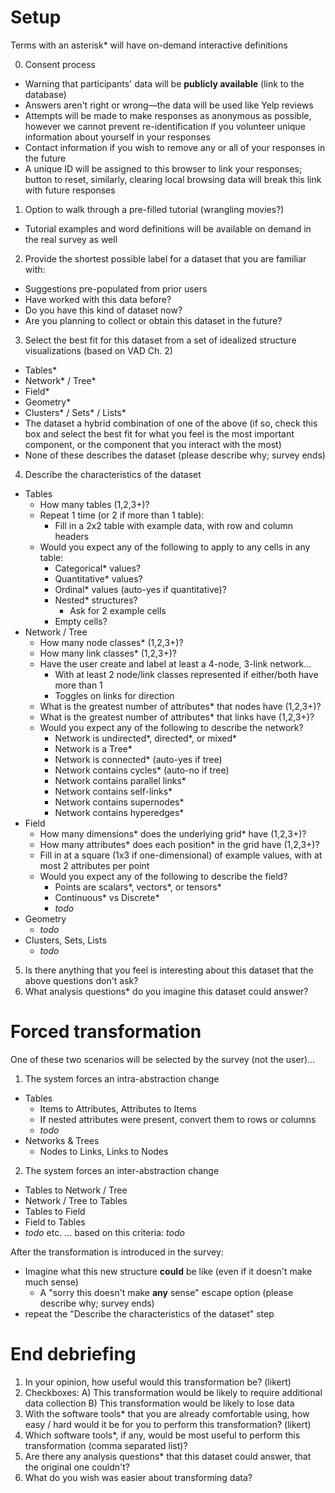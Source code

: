 # Setup
Terms with an asterisk* will have on-demand interactive definitions

0. Consent process
  - Warning that participants' data will be **publicly available** (link to the database)
  - Answers aren't right or wrong—the data will be used like Yelp reviews
  - Attempts will be made to make responses as anonymous as possible, however we cannot prevent re-identification if you volunteer unique information about yourself in your responses
  - Contact information if you wish to remove any or all of your responses in the future
  - A unique ID will be assigned to this browser to link your responses; button to reset, similarly, clearing local browsing data will break this link with future responses
1. Option to walk through a pre-filled tutorial (wrangling movies?)
  - Tutorial examples and word definitions will be available on demand in the real survey as well
2. Provide the shortest possible label for a dataset that you are familiar with:
  - Suggestions pre-populated from prior users
  - Have worked with this data before?
  - Do you have this kind of dataset now?
  - Are you planning to collect or obtain this dataset in the future?
3. Select the best fit for this dataset from a set of idealized structure visualizations (based on VAD Ch. 2)
  - Tables*
  - Network* / Tree*
  - Field*
  - Geometry*
  - Clusters* / Sets* / Lists*
  - The dataset a hybrid combination of one of the above (if so, check this box and select the best fit for what you feel is the most important component, or the component that you interact with the most)
  - None of these describes the dataset (please describe why; survey ends)
4. Describe the characteristics of the dataset
  - Tables
    - How many tables (1,2,3+)?
    - Repeat 1 time (or 2 if more than 1 table):
      - Fill in a 2x2 table with example data, with row and column headers
    - Would you expect any of the following to apply to any cells in any table:
      - Categorical* values?
      - Quantitative* values?
      - Ordinal* values (auto-yes if quantitative)?
      - Nested* structures?
        - Ask for 2 example cells
      - Empty cells?
  - Network / Tree
    - How many node classes* (1,2,3+)?
    - How many link classes* (1,2,3+)?
    - Have the user create and label at least a 4-node, 3-link network...
      - With at least 2 node/link classes represented if either/both have more than 1
      - Toggles on links for direction
    - What is the greatest number of attributes* that nodes have (1,2,3+)?
    - What is the greatest number of attributes* that links have (1,2,3+)?
    - Would you expect any of the following to describe the network?
      - Network is undirected*, directed*, or mixed*
      - Network is a Tree*
      - Network is connected* (auto-yes if tree)
      - Network contains cycles* (auto-no if tree)
      - Network contains parallel links*
      - Network contains self-links*
      - Network contains supernodes*
      - Network contains hyperedges*
  - Field
    - How many dimensions* does the underlying grid* have (1,2,3+)?
    - How many attributes* does each position* in the grid have (1,2,3+)?
    - Fill in at a square (1x3 if one-dimensional) of example values, with at most 2 attributes per point
    - Would you expect any of the following to describe the field?
      - Points are scalars*, vectors*, or tensors*
      - Continuous* vs Discrete*
      - *todo*
  - Geometry
    - *todo*
  - Clusters, Sets, Lists
    - *todo*
5. Is there anything that you feel is interesting about this dataset that the
   above questions don't ask?
6. What analysis questions* do you imagine this dataset could answer?

# Forced transformation
One of these two scenarios will be selected by the survey (not the user)...
1. The system forces an intra-abstraction change
  - Tables
    - Items to Attributes, Attributes to Items
    - If nested attributes were present, convert them to rows or columns
    - *todo*
  - Networks & Trees
    - Nodes to Links, Links to Nodes
2. The system forces an inter-abstraction change
  - Tables to Network / Tree
  - Network / Tree to Tables
  - Tables to Field
  - Field to Tables
  - *todo* etc.
... based on this criteria:
*todo*

After the transformation is introduced in the survey:
- Imagine what this new structure **could** be like (even if it doesn't make much sense)
  - A "sorry this doesn't make **any** sense" escape option (please describe why; survey ends)
- repeat the "Describe the characteristics of the dataset" step

# End debriefing
1. In your opinion, how useful would this transformation be? (likert)
2. Checkboxes:
   A) This transformation would be likely to require additional data collection
   B) This transformation would be likely to lose data
3. With the software tools* that you are already comfortable using, how easy / hard would it be for you to perform this transformation? (likert)
4. Which software tools*, if any, would be most useful to perform this transformation (comma separated list)?
5. Are there any analysis questions* that this dataset could answer, that the original one couldn't?
6. What do you wish was easier about transforming data?
